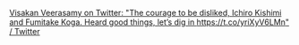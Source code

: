 
[Visakan Veerasamy on Twitter: "The courage to be disliked, Ichiro Kishimi and Fumitake Koga. Heard good things, let’s dig in https://t.co/yriXyV6LMn" / Twitter](https://twitter.com/visakanv/status/1037715339314847747)